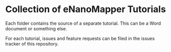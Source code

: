 Collection of eNanoMapper Tutorials
===================================

Each folder contains the source of a separate tutorial. This
can be a Word document or something else.

For each tutorial, issues and feature requests can be filed
in the issues tracker of this repository.
